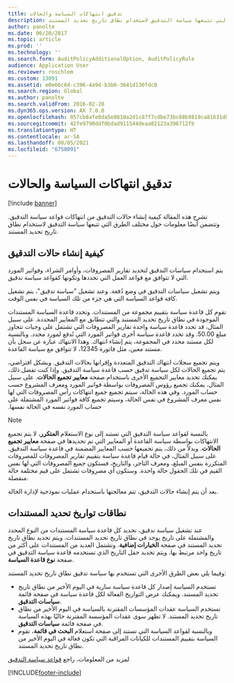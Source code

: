 ```yaml
---
title: تدقيق انتهاكات السياسة والحالات
description: تشرح هذه المقالة كيفية إنشاء حالات التدقيق من انتهاكات قواعد سياسة التدقيق. وتتضمن أيضًا معلومات حول مختلف الطرق التي تتبعها سياسة التدقيق لاستخدام نطاق تاريخ تحديد المستند.
author: panolte
ms.date: 06/20/2017
ms.topic: article
ms.prod: ''
ms.technology: ''
ms.search.form: AuditPolicyAdditionalOption, AuditPolicyRule
audience: Application User
ms.reviewer: roschlom
ms.custom: 13091
ms.assetid: e0e66c6d-c396-4a9d-b3b6-3641d130fdc0
ms.search.region: Global
ms.author: panolte
ms.search.validFrom: 2016-02-28
ms.dyn365.ops.version: AX 7.0.0
ms.openlocfilehash: 057cb8afe0da5e0810a2d1c87f7cdbe73bc88b9819ca81631d889bfa1cc55e6c
ms.sourcegitcommit: 42fe9790ddf0bdad911544deaa82123a396712fb
ms.translationtype: HT
ms.contentlocale: ar-SA
ms.lasthandoff: 08/05/2021
ms.locfileid: "6758091"
---
```

# <a name="audit-policy-violations-and-cases"></a>تدقيق انتهاكات السياسة والحالات

[!include [banner](../includes/banner.md)]

تشرح هذه المقالة كيفية إنشاء حالات التدقيق من انتهاكات قواعد سياسة التدقيق. وتتضمن أيضًا معلومات حول مختلف الطرق التي تتبعها سياسة التدقيق لاستخدام نطاق تاريخ تحديد المستند.

## <a name="how-audit-cases-are-generated"></a>كيفية إنشاء حالات التدقيق

يتم استخدام سياسات التدقيق لتحديد تقارير المصروفات، وأوامر الشراء، وفواتير المورد التي لا تتوافق مع قواعد العمل التي تحددها وتكونها كقواعد سياسة تدقيق. 

ويتم تشغيل سياسات التدقيق في وضع دُفعة. وعند تشغيل "سياسة تدقيق"، يتم تشغيل كافة قواعد السياسة التي هي جزء من تلك السياسة في نفس الوقت.

تقوم كل قاعدة سياسة بتقييم مجموعة من المستندات. وتحدد قاعدة السياسة المستندات الموجودة في نطاق تاريخ تحديد المستند والتي تتطابق مع المعايير المحددة. على سبيل المثال، قد تحدد قاعدة سياسة واحدة تقارير المصروفات التي تشتمل على وجبات تتجاوز مبلغ 50.00. وقد تحدد قاعدة سياسة أخرى فواتير المورد التي تُدفع لمورد محدد. وبالنسبة لكل مستند محدد في المجموعة، يتم إنشاء انتهاك. وهذا الانتهاك عبارة عن سجل بأن مستند معين، مثل فاتورة 12345، لا تتوافق مع سياسة القاعدة. 

ويتم تجميع سجلات انتهاك التدقيق المتعددة وإقرانها بحالات التدقيق. وبشكل افتراضي، يتم تجميع الحالات لكل سياسة تدقيق حسب قاعدة سياسة التدقيق. وإذا كنت تفضل ذلك، يمكنك تحديد معايير التجميع الأخرى باستخدام صفحة **معايير تجميع الحالات**. ‏‫على سبيل المثال، يمكنك تجميع رؤوس المصروفات بواسطة فواتير المورد ومعرف المشروع حسب حساب المورد. وفي هذه الحالة، سيتم تجميع جميع انتهاكات رأس المصروفات التي لها نفس معرف المشروع في نفس الحالة، وسيتم تجميع كافة فواتير المورد المشتملة على حساب المورد نفسه في الحالة نفسها.‬ 

> [!NOTE]
> بالنسبة لقواعد سياسة التدقيق التي تستند إلى نوع الاستعلام **المتكرر**، لا يتم تجميع الانتهاكات بواسطة سياسة القاعدة أو المعايير التي تم تحديدها في صفحة **معايير تجميع الحالات**. وبدلاً من ذلك، يتم تجميعها حسب المعايير المضمنة في قاعدة سياسة التدقيق. على سبيل المثال، في حالة قيام قاعدة سياسة بتقييم تقارير المصروفات للمصروفات المتكررة بنفس المبلغ، ومعرف التاجر، والتاريخ، فستكون جميع المصروفات التي لها نفس القيم في تلك الحقول حالة واحدة. وستكون أي مصروفات تشتمل على قيم مختلفة حالة منفصلة.

بعد أن يتم إنشاء حالات التدقيق، تتم معالجتها باستخدام عمليات نموذجية لإدارة الحالة.

## <a name="document-selection-date-ranges"></a>نطاقات تواريخ تحديد المستندات
عند تشغيل سياسة تدقيق، تحديد كل قاعدة سياسة المستندات من النوع المحدد والمشتملة على تاريخ يوجد في نطاق تاريخ تحديد المستندات. ويتم تحديد نطاق تاريخ تحديد المستند في صفحة **الخيارات إضافية**. وتشتمل العديد من المستندات على أكثر من تاريخ واحد مرتبط بها. ويتم تحديد حقل التاريخ الذي تستخدمه قاعدة سياسة التدقيق في صفحة **نوع قاعدة السياسة**.

وفيما يلي بعض الطرق الأخرى التي تستخدم بها سياسة تدقيق نطاق تاريخ تحديد المستند:

-   تستخدم السياسة إصدار كل قاعدة سياسة سارية في اليوم الأخير من نطاق تاريخ تحديد المستند. ويمكنك عرض التواريخ الفعالة لكل قاعدة سياسة في صفحة قائمة **سياسات التدقيق**.
-   تستخدم السياسة عقدات المؤسسات المقترنة بالسياسة في اليوم الأخير من نطاق تاريخ تحديد المستند. لا تظهر سوى عقدات المؤسسة المقترنة حاليًا بهذه السياسة في صفحة قائمة **سياسات التدقيق**.
-   وبالنسبة لقواعد السياسة التي تستند إلى صفحة استعلام **البحث في قائمة**، تقوم السياسة بتقييم المستندات للكيانات المراقبة التي تكون فعالة في اليوم الأخير من نطاق تاريخ تحديد المستند.


‏‫لمزيد من المعلومات، راجع [قواعد سياسة التدقيق](audit-policy-rules.md)





[!INCLUDE[footer-include](../../includes/footer-banner.md)]